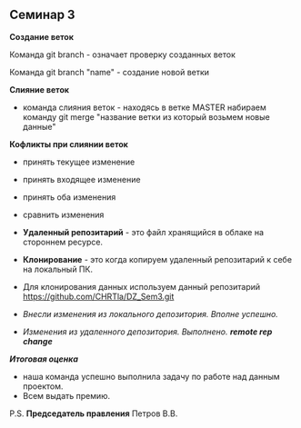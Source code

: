 ##  __Семинар 3__

__Создание веток__

Команда git branch - означает проверку созданных веток

Команда git branch "name" - создание новой ветки

__Слияние веток__

* команда слияния веток - находясь в ветке MASTER набираем команду git merge "название ветки из который возьмем новые данные"

__Кофликты при слиянии веток__

* принять текущее изменение

* принять входящее изменение

* принять оба изменения

* сравнить изменения



* __Удаленный репозитарий__ - это файл хранящийся в облаке на стороннем ресурсе. 
* __Клонирование__ - это когда копируем удаленный репозитарий к себе на локальный ПК.
* Для клонирования данных используем данный репозитарий https://github.com/CHRTla/DZ_Sem3.git

* *Внесли изменения из локального депозитория. Вполне успешно.*
* *Изменения из удаленного депозитория. Выполнено. __remote rep change__*

__*Итоговая оценка*__

* наша команда успешно выполнила задачу по работе над данным проектом.
* Всем выдать премию.

P.S. __Председатель правления__
       Петров В.В.
